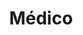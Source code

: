 ---
title: Médico
date: 
draft: false

# descripcion
description : Médico

materials: Plata 925

color: Plateado

dimensions: 2cm x 4cm

code: 02-14-0172

type: "Dijes"

categories: []

price: $3.240,00

price_eftvo: $2.750,00

# Images
# first image will be shown in the product page
images:
  # - image: "images/path_to_image"
  # La ubicacion de las imagenes es imagenes/Dijes/Dijes.Plata/02-14-0172-medico
  - image: "./images/dijes/plata/02-14-0172-medico.JPG"
---